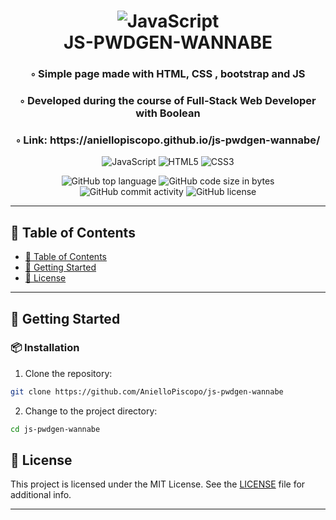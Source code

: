 <div align="center">
<h1 align="center">
<img src="https://img.shields.io/badge/JavaScript-F7DF1E.svg?style&logo=JavaScript&logoColor=black" alt="JavaScript" />
<br>JS-PWDGEN-WANNABE
</h1>
<h3>◦ Simple page made with HTML, CSS , bootstrap and JS</h3>
<h3>◦ Developed during the course of Full-Stack Web Developer with Boolean</h3>
<h3>◦ Link: https://aniellopiscopo.github.io/js-pwdgen-wannabe/</h3>

<p align="center">
<img src="https://img.shields.io/badge/JavaScript-F7DF1E.svg?style&logo=JavaScript&logoColor=black" alt="JavaScript" />
<img src="https://img.shields.io/badge/HTML5-E34F26.svg?style&logo=HTML5&logoColor=white" alt="HTML5" />
  <img src="https://img.shields.io/badge/CSS3-E34F26.svg?style&logo=CSS3&logoColor=white" alt="CSS3" />
</p>
<img src="https://img.shields.io/github/languages/top/AnielloPiscopo/js-pwdgen-wannabe?style&color=5D6D7E" alt="GitHub top language" />
<img src="https://img.shields.io/github/languages/code-size/AnielloPiscopo/js-pwdgen-wannabe?style&color=5D6D7E" alt="GitHub code size in bytes" />
<img src="https://img.shields.io/github/commit-activity/m/AnielloPiscopo/js-pwdgen-wannabe?style&color=5D6D7E" alt="GitHub commit activity" />
<img src="https://img.shields.io/github/license/AnielloPiscopo/js-pwdgen-wannabe?style&color=5D6D7E" alt="GitHub license" />
</div>

---

## 📒 Table of Contents
- [📒 Table of Contents](#-table-of-contents)
- [🚀 Getting Started](#-getting-started)
- [📄 License](#-license)

---

## 🚀 Getting Started

### 📦 Installation

1. Clone the repository:
```sh
git clone https://github.com/AnielloPiscopo/js-pwdgen-wannabe
```

2. Change to the project directory:
```sh
cd js-pwdgen-wannabe
```

## 📄 License

This project is licensed under the MIT License. See the [LICENSE](./LICENSE) file for additional info.

---
